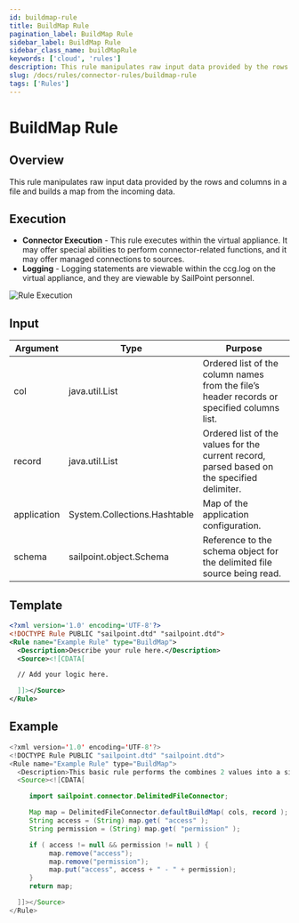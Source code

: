 ```yaml
---
id: buildmap-rule
title: BuildMap Rule
pagination_label: BuildMap Rule
sidebar_label: BuildMap Rule
sidebar_class_name: buildMapRule
keywords: ['cloud', 'rules']
description: This rule manipulates raw input data provided by the rows and columns in a file and builds a map from the incoming data.
slug: /docs/rules/connector-rules/buildmap-rule
tags: ['Rules']
---
```


# BuildMap Rule

## Overview

This rule manipulates raw input data provided by the rows and columns in a file and builds a map from the incoming data.

## Execution

- **Connector Execution** - This rule executes within the virtual appliance. It may offer special abilities to perform connector-related functions, and it may offer managed connections to sources.
- **Logging** - Logging statements are viewable within the ccg.log on the virtual appliance, and they are viewable by SailPoint personnel.

![Rule Execution](../img/connector_execution.png)

## Input

| Argument | Type | Purpose |
| --- | --- | --- |
| col | java.util.List | Ordered list of the column names from the file’s header records or specified columns list. |
| record | java.util.List | Ordered list of the values for the current record, parsed based on the specified delimiter. |
| application | System.Collections.Hashtable | Map of the application configuration. |
| schema | sailpoint.object.Schema | Reference to the schema object for the delimited file source being read. |

## Template

```xml
<?xml version='1.0' encoding='UTF-8'?>
<!DOCTYPE Rule PUBLIC "sailpoint.dtd" "sailpoint.dtd">
<Rule name="Example Rule" type="BuildMap">
  <Description>Describe your rule here.</Description>
  <Source><![CDATA[

  // Add your logic here.

  ]]></Source>
</Rule>
```

## Example

```java
<?xml version='1.0' encoding='UTF-8'?>
<!DOCTYPE Rule PUBLIC "sailpoint.dtd" "sailpoint.dtd">
<Rule name="Example Rule" type="BuildMap">
  <Description>This basic rule performs the combines 2 values into a single attribute.</Description>
  <Source><![CDATA[

     import sailpoint.connector.DelimitedFileConnector;

     Map map = DelimitedFileConnector.defaultBuildMap( cols, record );
     String access = (String) map.get( "access" );
     String permission = (String) map.get( "permission" );

     if ( access != null && permission != null ) {
          map.remove("access");
          map.remove("permission");
          map.put("access", access + " - " + permission);
     }
     return map;

  ]]></Source>
</Rule>
```
